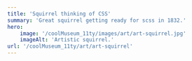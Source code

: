 ```yaml
---
title: 'Squirrel thinking of CSS'
summary: 'Great squirrel getting ready for scss in 1832.'
hero:
    image: '/coolMuseum_11ty/images/art/art-squirrel.jpg'
    imageAlt: 'Artistic squirrel.'
url: '/coolMuseum_11ty/art/art-squirrel'
---
```


